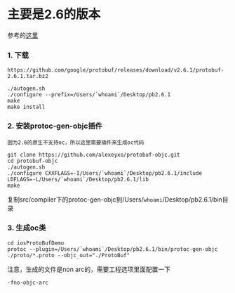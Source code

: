 主要是2.6的版本
=====

参考的[这里](http://cocoa-chen.github.io/blog/2016/03/29/iosshi-yong-protocolbuffers/)

### 1. 下载
```
https://github.com/google/protobuf/releases/download/v2.6.1/protobuf-2.6.1.tar.bz2
```
```
./autogen.sh
./configure --prefix=/Users/`whoami`/Desktop/pb2.6.1
make
make install

```

### 2. 安装protoc-gen-objc插件
`因为2.6的原生不支持oc，所以这里需要插件来生成oc代码`
```
git clone https://github.com/alexeyxo/protobuf-objc.git
cd protobuf-objc
./autogen.sh
./configure CXXFLAGS=-I/Users/`whoami`/Desktop/pb2.6.1/include LDFLAGS=-L/Users/`whoami`/Desktop/pb2.6.1/lib
make
```

复制src/compiler下的protoc-gen-objc到/Users/`whoami`/Desktop/pb2.6.1/bin目录

### 3. 生成oc类
```
cd iosProtoBufDemo
protoc --plugin=/Users/`whoami`/Desktop/pb2.6.1/bin/protoc-gen-objc ./proto/*.proto --objc_out="./ProtoBuf"
```

注意，生成的文件是non arc的，需要工程选项里面配置一下
```
-fno-objc-arc
```
